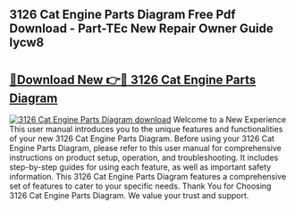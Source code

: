 ## 3126 Cat Engine Parts Diagram Free Pdf Download - Part-TEc New Repair Owner Guide lycw8

# <h2><a href="http://dfhk45n.blite.top/?on=3126+Cat+Engine+Parts+Diagram">🔗Download New 👉🔴 3126 Cat Engine Parts Diagram</a></h2>

[![3126 Cat Engine Parts Diagram download](https://i.imgur.com/lujVjoI.png)](http://dfhk45n.blite.top/?on=3126+Cat+Engine+Parts+Diagram)
Welcome to a New Experience This user manual introduces you to the unique features and functionalities of your new 3126 Cat Engine Parts Diagram. Before using your 3126 Cat Engine Parts Diagram, please refer to this user manual for comprehensive instructions on product setup, operation, and troubleshooting. It includes step-by-step guides for using each feature, as well as important safety information. This 3126 Cat Engine Parts Diagram features a comprehensive set of features to cater to your specific needs. Thank You for Choosing 3126 Cat Engine Parts Diagram. We value your trust and support.
